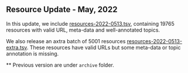 ## Resource Update - May, 2022

In this update, we include [resources-2022-0513.tsv](https://github.com/Yale-LILY/TutorialBank/blob/master/data/resources-2022-0513-clean.tsv), containing 19765 resources with valid URL, meta-data and well-annotated topics.

We also release an axtra batch of 5001 resources [resources-2022-0513-extra.tsv](https://github.com/Yale-LILY/TutorialBank/blob/master/data/resources-2022-0513-extra.tsv). These resources have valid URLs but some meta-data or topic annotation is missing. 

** Previous version are under `archive` folder.